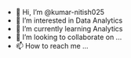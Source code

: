 - 👋 Hi, I’m @kumar-nitish025
- 👀 I’m interested in Data Analytics
- 🌱 I’m currently learning Analytics
- 💞️ I’m looking to collaborate on ...
- 📫 How to reach me ...

<!---
kumar-nitish025/kumar-nitish025 is a ✨ special ✨ repository because its `README.md` (this file) appears on your GitHub profile.
You can click the Preview link to take a look at your changes.
--->
